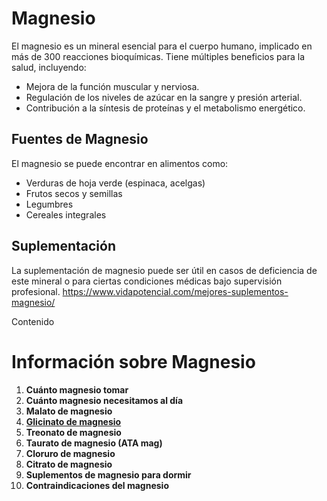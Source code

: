 
# Magnesio

El magnesio es un mineral esencial para el cuerpo humano, implicado en más de 300 reacciones bioquímicas. Tiene múltiples beneficios para la salud, incluyendo:

- Mejora de la función muscular y nerviosa.
- Regulación de los niveles de azúcar en la sangre y presión arterial.
- Contribución a la síntesis de proteínas y el metabolismo energético.

## Fuentes de Magnesio

El magnesio se puede encontrar en alimentos como:

- Verduras de hoja verde (espinaca, acelgas)
- Frutos secos y semillas
- Legumbres
- Cereales integrales

## Suplementación

La suplementación de magnesio puede ser útil en casos de deficiencia de este mineral o para ciertas condiciones médicas bajo supervisión profesional.
https://www.vidapotencial.com/mejores-suplementos-magnesio/

Contenido

# Información sobre Magnesio

1. **Cuánto magnesio tomar**
2. **Cuánto magnesio necesitamos al día**
3. **Malato de magnesio**
4. **[Glicinato de magnesio](Glicinato-de-magnesio.md)**
5. **Treonato de magnesio**
6. **Taurato de magnesio (ATA mag)**
7. **Cloruro de magnesio**
8. **Citrato de magnesio**
9. **Suplementos de magnesio para dormir**
10. **Contraindicaciones del magnesio**

